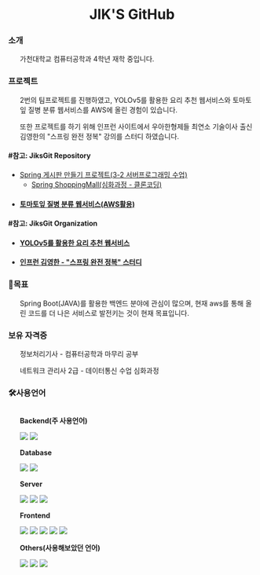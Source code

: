 <h1 align="center">JIK'S GitHub</h1>

<h3>소개</h3>
<ul>가천대학교 컴퓨터공학과 4학년 재학 중입니다.</ul>

<h3>프로젝트</h3>
<ul>2번의 팀프로젝트를 진행하였고, YOLOv5를 활용한 요리 추천 웹서비스와 토마토잎 질병 분류 웹서비스를 AWS에 올린 경험이 있습니다.</ul>
<ul>또한 프로젝트를 하기 위해 인프런 사이트에서 우아한형제들 최연소 기술이사 출신 김영한의 "스프링 완전 정복" 강의를 스터디 하였습니다.</ul>

#### #참고: JiksGit Repository
  - [Spring 게시판 만들기 프로젝트(3-2 서버프로그래밍 수업)]([https://github.com/JiksGit/SpringBoard])
    + [Spring ShoppingMall(심화과정 - 클론코딩)]([http://www.naver.com/](https://github.com/JiksGit/Spring_ShoppingMall-CloneCoding-))
  - #### [토마토잎 질병 분류 웹서비스(AWS활용)]([https://github.com/JiksGit/TomatoSpring])

#### #참고: JiksGit Organization
  - #### [YOLOv5를 활용한 요리 추천 웹서비스]([https://github.com/Gachon-Project])
  - #### [인프런 김영한 - "스프링 완전 정복" 스터디]([https://github.com/Inflearn-Springboot])

<h3>🤗목표</h3>
<ul>Spring Boot(JAVA)를 활용한 백엔드 분야에 관심이 많으며, 현재 aws를 통해 올린 코드를 더 나은 서비스로 발전키는 것이 현재 목표입니다.</ul>

<h3>보유 자격증</h3>
<ul>정보처리기사 - 컴퓨터공학과 마무리 공부</ul>
<ul>네트워크 관리사 2급 - 데이터통신 수업 심화과정</ul>

<h3>🛠사용언어</h3>
<ul>
  <div style="display:flex; flex-direction:column; align-items:flex-start;">
    <!-- Backend -->
    <p><strong>Backend(주 사용언어)</strong></p>
    <div>
        <img src="https://img.shields.io/badge/Java-007396?style=for-the-badge&logo=Java&logoColor=white"> 
        <img src="https://img.shields.io/badge/Spring Boot-6DB33F?style=for-the-badge&logo=spring boot&logoColor=white"> 
    </div>
    <!-- Database -->
    <p><strong>Database</strong></p>
    <div>
        <img src="https://img.shields.io/badge/oracle-F80000?style=for-the-badge&logo=oracle&logoColor=white"> 
        <img src="https://img.shields.io/badge/mysql-4479A1?style=for-the-badge&logo=mysql&logoColor=white"> 
    </div>
    <!-- Server -->
    <p><strong>Server</strong></p>
    <div>
        <img src="https://img.shields.io/badge/linux-FCC624?style=for-the-badge&logo=linux&logoColor=black"> 
        <img src="https://img.shields.io/badge/apache tomcat-F8DC75?style=for-the-badge&logo=apachetomcat&logoColor=black">
        <img src="https://img.shields.io/badge/Amazon AWS-232F3E?style=for-the-badge&logo=amazon aws&logoColor=white"> 
    </div>
    <!-- Frontend -->
    <p><strong>Frontend</strong></p>
    <div>
        <img src="https://img.shields.io/badge/html5-E34F26?style=flat-square&logo=html5&logoColor=white"> 
        <img src="https://img.shields.io/badge/css-1572B6?style=flat-square&logo=css3&logoColor=white"> 
        <img src="https://img.shields.io/badge/javascript-F7DF1E?style=flat-square&logo=javascript&logoColor=black"> 
        <img src="https://img.shields.io/badge/bootstrap-7952B3?style=flat-square&logo=bootstrap&logoColor=white">
        <img src="https://img.shields.io/badge/React-20232A?style=flat-square&logo=react&logoColor=61DAFB">
    </div>
    <!-- Others -->
    <p><strong>Others(사용해보았던 언어)</strong></p>
    <div>
        <img src="https://img.shields.io/badge/Kotlin-7F52FF?style=flat-square&logo=kotlin&logoColor=white">
        <img src="https://img.shields.io/badge/Andoid Studio-3DDC84?style=flat-square&logo=android studio&logoColor=white">
        <img src="https://img.shields.io/badge/python-3776AB?style=flat-square&logo=python&logoColor=white"> 
</div><br>
</div>
</ul>
